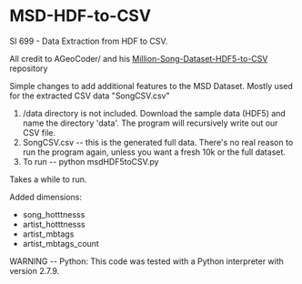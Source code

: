 # MSD-HDF-to-CSV
SI 699 - Data Extraction from HDF to CSV. 

All credit to AGeoCoder/ and his <a href="https://github.com/AGeoCoder/Million-Song-Dataset-HDF5-to-CSV"> Million-Song-Dataset-HDF5-to-CSV  </a> repository

Simple changes to add additional features to the MSD Dataset. Mostly used for the extracted CSV data "SongCSV.csv"

1. /data directory is not included. Download the sample data (HDF5) and name the directory 'data'. The program will recursively write out our CSV file.
3. SongCSV.csv -- this is the generated full data. There's no real reason to run the program again, unless you want a fresh 10k or the full dataset.
4. To run -- python msdHDF5toCSV.py

Takes a while to run.

Added dimensions: 
- song_hotttnesss
- artist_hotttnesss
- artist_mbtags
- artist_mbtags_count

WARNING -- Python: This code was tested with a Python interpreter with version 2.7.9.
